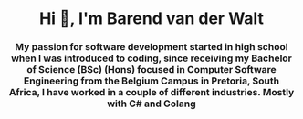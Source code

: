 <h1 align="center">Hi 👋, I'm Barend van der Walt</h1>
<h3 align="center">My passion for software development started in high school when I was introduced to coding, since receiving my Bachelor of Science (BSc) (Hons) focused in Computer Software Engineering from the Belgium Campus in Pretoria, South Africa, I have worked in a couple of different industries. Mostly with C# and Golang</h3>
